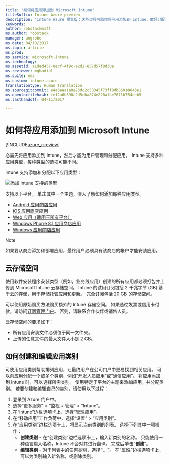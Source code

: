 ```yaml
---
title: "如何将应用添加到 Microsoft Intune"
titleSuffix: Intune Azure preview
description: "Intune Azure 预览版：这些过程可助你将应用添加到 Intune，做好分配到用户和设备的准备。 "
keywords: 
author: robstackmsft
ms.author: robstack
manager: angrobe
ms.date: 04/10/2017
ms.topic: article
ms.prod: 
ms.service: microsoft-intune
ms.technology: 
ms.assetid: a1ded457-0ecf-4f9c-a2d2-857d57f8d30a
ms.reviewer: mghadial
ms.suite: ems
ms.custom: intune-azure
translationtype: Human Translation
ms.sourcegitcommit: e4a6aaa1a8e23dc2c58345f73ff8db86018843e1
ms.openlocfilehash: fe12a6b890c2d5cba874e820afbe7671b754deb5
ms.lasthandoff: 04/11/2017

---
```


# <a name="how-to-add-an-app-to-microsoft-intune"></a>如何将应用添加到 Microsoft Intune

[!INCLUDE[azure_preview](../includes/azure_preview.md)]

必需先将应用添加到 Intune，然后才能为用户管理和分配应用。 Intune 支持多种应用类型，每种类型的选项可能不同。

Intune 支持添加和分配以下应用类型：

![添加 Intune 支持的类型](./media/app-types.png)

支持以下平台。 单击其中一个主题，深入了解如何添加每种应用类型。

- [Android 应用商店应用](/intune-azure/manage-apps/android-store-app)
- [iOS 应用商店应用](/intune-azure/manage-apps/ios-store-app)
- [Web 应用（适用于所有平台）](/intune-azure/manage-apps/web-app)
- [Windows Phone 8.1 应用商店应用](/intune-azure/manage-apps/windows-phone-8-1-store-app)
- [Windows 应用商店应用](/intune-azure/manage-apps/windows-store-app)

> [!NOTE]
> 如果要从商店添加和部署应用，最终用户必须具有该商店的帐户才能安装应用。

## <a name="cloud-storage-space"></a>云存储空间
使用软件安装程序安装类型（例如，业务线应用）创建的所有应用都必须打包并上传到 Microsoft Intune 云存储空间。 Intune 的试用订阅包括 2 千兆字节 (GB) 基于云的存储，用于存储托管应用和更新。 完全订阅包括 20 GB 的存储空间。

可以使用原始购买方法购买额外的 Intune 存储空间。  如果通过发票或信用卡付款，请访问[订阅管理门户](https://portal.office.com/adminportal/home?switchtomodern=true#/subscriptions)。  否则，请联系合作伙伴或销售人员。

云存储空间的要求如下：

-   所有应用安装文件必须位于同一文件夹。
-   上传的任意文件的最大文件大小是 2 GB。

## <a name="how-to-create-and-edit-categories-for-apps"></a>如何创建和编辑应用类别 

可使用应用类别帮助排列应用，让最终用户在公司门户中更易找到相关应用。 可以向应用分配一个或多个类别，例如“开发人员应用”或“通信应用”。 将应用添加到 Intune 时，可以选择所需类别。 使用特定于平台的主题来添加应用，并分配类别。 若要创建和编辑自己的类别，请使用以下过程： 

1. 登录到 Azure 门户中。 
2. 选择“更多服务” > “监视 + 管理” > “Intune”。 
3. 在“Intune”边栏选项卡上，选择“管理应用”。 
4. 在“移动应用”工作负荷中，选择“设置” > “应用类别”。 
5. 在“应用类别”边栏选项卡上，将显示当前类别的列表。 选择下列其中一项操作： 
    - **创建类别** - 在“创建类别”边栏选项卡上，输入新类别的名称。 只能使用一种语言输入名称，Intune 不会对其进行翻译。 完成后单击“**创建**”。
    - **编辑类别** - 对于列表中的任何类别，选择“‘...’”。 在“属性”边栏选项卡上，可以为类别输入新名称，或删除类别。




